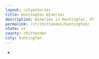 ```yaml
---
layout: citywineries
title: Huntington Wineries
description: Wineries in Huntington, VT
permalink: /vt/chittenden/huntington/
state: vt
county: chittenden
city: huntington
---
```

-
